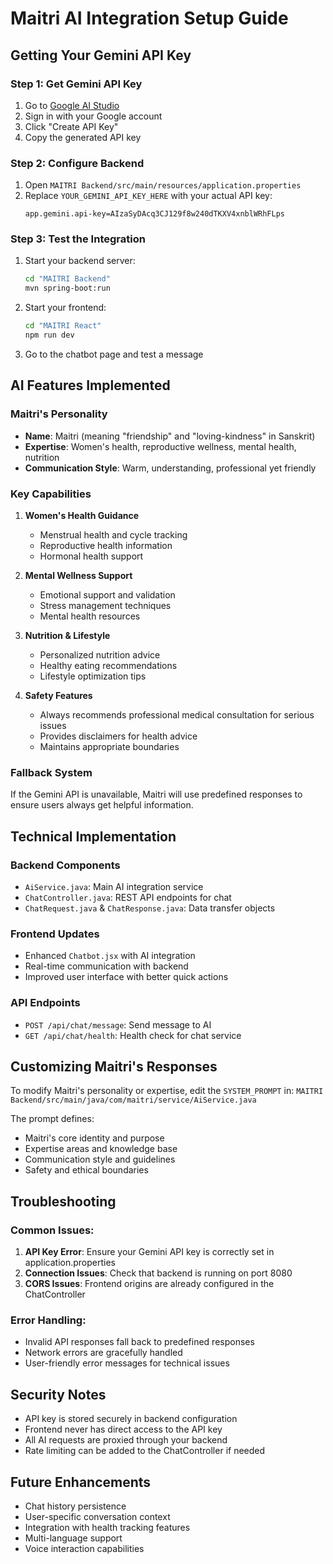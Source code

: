 # Maitri AI Integration Setup Guide

## Getting Your Gemini API Key

### Step 1: Get Gemini API Key
1. Go to [Google AI Studio](https://makersuite.google.com/app/apikey)
2. Sign in with your Google account
3. Click "Create API Key"
4. Copy the generated API key

### Step 2: Configure Backend
1. Open `MAITRI Backend/src/main/resources/application.properties`
2. Replace `YOUR_GEMINI_API_KEY_HERE` with your actual API key:
   ```
   app.gemini.api-key=AIzaSyDAcq3CJ129f8w240dTKXV4xnblWRhFLps
   ```

### Step 3: Test the Integration
1. Start your backend server:
   ```bash
   cd "MAITRI Backend"
   mvn spring-boot:run
   ```

2. Start your frontend:
   ```bash
   cd "MAITRI React"
   npm run dev
   ```

3. Go to the chatbot page and test a message

## AI Features Implemented

### Maitri's Personality
- **Name**: Maitri (meaning "friendship" and "loving-kindness" in Sanskrit)
- **Expertise**: Women's health, reproductive wellness, mental health, nutrition
- **Communication Style**: Warm, understanding, professional yet friendly

### Key Capabilities
1. **Women's Health Guidance**
   - Menstrual health and cycle tracking
   - Reproductive health information
   - Hormonal health support

2. **Mental Wellness Support**
   - Emotional support and validation
   - Stress management techniques
   - Mental health resources

3. **Nutrition & Lifestyle**
   - Personalized nutrition advice
   - Healthy eating recommendations
   - Lifestyle optimization tips

4. **Safety Features**
   - Always recommends professional medical consultation for serious issues
   - Provides disclaimers for health advice
   - Maintains appropriate boundaries

### Fallback System
If the Gemini API is unavailable, Maitri will use predefined responses to ensure users always get helpful information.

## Technical Implementation

### Backend Components
- `AiService.java`: Main AI integration service
- `ChatController.java`: REST API endpoints for chat
- `ChatRequest.java` & `ChatResponse.java`: Data transfer objects

### Frontend Updates
- Enhanced `Chatbot.jsx` with AI integration
- Real-time communication with backend
- Improved user interface with better quick actions

### API Endpoints
- `POST /api/chat/message`: Send message to AI
- `GET /api/chat/health`: Health check for chat service

## Customizing Maitri's Responses

To modify Maitri's personality or expertise, edit the `SYSTEM_PROMPT` in:
`MAITRI Backend/src/main/java/com/maitri/service/AiService.java`

The prompt defines:
- Maitri's core identity and purpose
- Expertise areas and knowledge base
- Communication style and guidelines
- Safety and ethical boundaries

## Troubleshooting

### Common Issues:
1. **API Key Error**: Ensure your Gemini API key is correctly set in application.properties
2. **Connection Issues**: Check that backend is running on port 8080
3. **CORS Issues**: Frontend origins are already configured in the ChatController

### Error Handling:
- Invalid API responses fall back to predefined responses
- Network errors are gracefully handled
- User-friendly error messages for technical issues

## Security Notes
- API key is stored securely in backend configuration
- Frontend never has direct access to the API key
- All AI requests are proxied through your backend
- Rate limiting can be added to the ChatController if needed

## Future Enhancements
- Chat history persistence
- User-specific conversation context
- Integration with health tracking features
- Multi-language support
- Voice interaction capabilities
